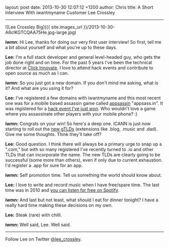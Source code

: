 layout: post
date: 2013-10-30 12:07:12 +1200
author: Chris
title: A Short Interview With iwantmyname Customer Lee Crossley


----

![Lee Crossley Big]({{ site.images_url }}/2013-10-30-A6clKGTCQAA75He.jpg-large.jpg)

<!-- excerpt -->

**iwmn:** Hi Lee, thanks for doing our very first user interview! So first, tell me a bit about yourself and what you're up to these days. 

**Lee:** I'm a full stack developer and general level-headed guy, who gets the job done right and on time. For the past 5 years I've been the technical director at [Click Innovate](http://www.clickinnovate.com). I love to attend hack events and contribute to open source as much as I can.

<!-- /excerpt -->

**iwmn:** So you just got a new domain. If you don't mind me asking, what is it? And what are you using it for?

**Lee:** I've registered a few domains with iwantmyname and this most recent one was for a mobile based assassin game called [appsassin](http://vimeo.com/77907408) "appsass.in". It was registered for a [hack event I've just won](http://ilee.co.uk/yet-another-hackathon-victory/). Who wouldn't love a game where you assassinate other players with your mobile phone? :)

**iwmn:** Congrats on your win! So here's a deep one. ICANN is just now starting to roll out the [new gTLDs](https://iwantmyname.com/domains/new-gtld-domain-extensions) (extensions like .blog, .music and .dad). Give me some thoughts. Think they'll take off?

**Lee:** Good question. I think there will always be a primary urge to snap up a ".com," but with so many registered I've recently turned to .io and other TLDs that can incorporate the name. The new TLDs are clearly going to be successful (some more than others), even if only due to current exhaustion. I'd register a .app for sure for an app.

**iwmn:** Self promotion time. Tell us something the world should know about.

**Lee:** I love to write and record music when I have free/spare time. The last time was in 2010 and [you can listen for free on Spotify](http://open.spotify.com/track/00k6x6Vzj8OaecWMHTi4is).

**iwmn:** And last but not least, what should I eat for dinner tonight? I have a really hard time making these decisions on my own. 

**Lee:** Steak (rare) with chilli.

**iwmn:** Well said, Lee. Well said.

***

Follow Lee on Twitter [@lee_crossley](https://twitter.com/lee_crossley).
